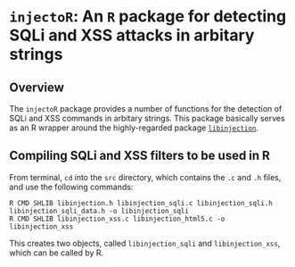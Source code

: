 # `injectoR`: An `R` package for detecting SQLi and XSS attacks in arbitary strings

## Overview

The `injectoR` package provides a number of functions for the detection of SQLi and XSS commands in arbitary strings. This package basically serves as an R wrapper around the highly-regarded package [`libinjection`](https://github.com/client9/libinjection).

## Compiling SQLi and XSS filters to be used in R

From terminal, `cd` into the `src` directory, which contains the `.c` and `.h` files, and use the following commands:
```
R CMD SHLIB libinjection.h libinjection_sqli.c libinjection_sqli.h libinjection_sqli_data.h -o libinjection_sqli
R CMD SHLIB libinjection_xss.c libinjection_html5.c -o libinjection_xss
```
This creates two objects, called `libinjection_sqli` and `libinjection_xss`, which can be called by R.
